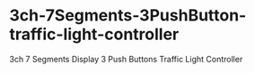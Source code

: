 # 3ch-7Segments-3PushButton-traffic-light-controller
3ch 7 Segments Display 3 Push Buttons Traffic Light Controller
